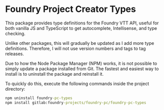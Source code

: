 # Foundry Project Creator Types

This package provides type definitions for the Foundry VTT API, useful for both vanilla JS and TypeScript to get autocomplete, Intellisense, and type checking.

Unlike other packages, this will gradually be updated as I add more type definitions. Therefore, I will not use version numbers and tags to tag releases.

Due to how the Node Package Manager (NPM) works, it is not possible to simply update a package installed from Git. The fastest and easiest way to install is to uninstall the package and reinstall it.

To quickly do this, execute the following commands inside the project directory:

```cmd
npm uninstall foundry-pc-types
npm install gitlab:foundry-projects/foundry-pc/foundry-pc-types
```